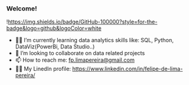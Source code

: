 ### Welcome!
!https://img.shields.io/badge/GitHub-100000?style=for-the-badge&logo=github&logoColor=white

- 👨‍💻 I’m currently learning data analytics skills like: SQL, Python, DataViz(PowerBi, Data Studio..)
- 👯 I’m looking to collaborate on data related projects
- 📫 How to reach me: fp.limapereira@gmail.com
- 🧑‍💼 My LinedIn profile: https://www.linkedin.com/in/felipe-de-lima-pereira/
